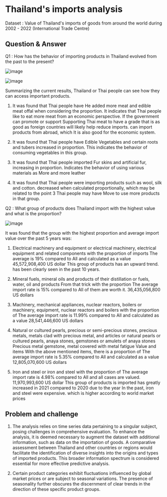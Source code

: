 # Thailand's imports analysis

Dataset : Value of Thailand's imports of goods from around the world during 2002 - 2022 (International Trade Centre)

## Question & Answer

Q1 : How has the behavior of importing products in Thailand evolved from the past to the present?

![image](https://github.com/nacknatthawit/Thailand-s-imports-analysis/assets/115746160/296ed6f6-26cc-405e-aeb4-0c30bae4536f)

![image](https://github.com/nacknatthawit/Thailand-s-imports-analysis/assets/115746160/a665b6c9-054b-42af-9df7-337f076695cf)

Summarizing the current results, Thailand or Thai people can see how they can access important products.

1. It was found that Thai people have He added more meat and edible meat offal when considering the proportion. It indicates that Thai people like to eat more meat from an economic perspective.
If the government can promote or support Supporting Thai meat to have a grade that is as good as foreign countries will likely help reduce imports. can import products from abroad, which
It is also good for the economic system.

2. It was found that Thai people have Edible Vegetables and certain roots and tubers increased in proportion. This indicates the behavior of consuming vegetables in this group.

3. It was found that Thai people imported Fur skins and artificial fur, increasing in proportion. Indicates the behavior of using various materials as More and more leather

4. It was found that Thai people were importing products such as wool, silk and cotton. decreased when calculated proportionally, which may be related to the point 3 Thai people may have
Move to use more products in that group.

Q2 : What group of products does Thailand import with the highest value and what is the proportion?

![image](https://github.com/nacknatthawit/Thailand-s-imports-analysis/assets/115746160/d656f3b9-cb16-48a8-a330-56a30ebcb2b2)

It was found that the group with the highest proportion and average import value over the past 5 years was:

1. Electrical machinery and equipment or electrical machinery, electrical equipment and related components with the proportion of imports
The average is 19% compared to All and calculated as a value 45,572,908,400 US dollar This group of products has an upward trend. has been clearly seen in the past 10 years.

2. Mineral fuels, mineral oils and products of their distillation or fuels, water, oil and products From that trick with the proportion
The average import rate is 15% compared to All of them are worth it. 36,435,056,800 US dollars

3. Machinery, mechanical appliances, nuclear reactors, boilers or machinery, equipment, nuclear reactors and boilers
with the proportion of The average import rate is 11.99% compared to All and calculated as a value 28,541,446,600 US dollars

4. Natural or cultured pearls, precious or semi-precious stones, precious metals, metals clad with precious metal, and articles or
natural pearls or cultured pearls, anaya stones, gemstones or amulets of anaya stones Precious metal gemstone, metal covered with metal fatigue Value and items With the above mentioned items, there is a proportion of
The average import rate is 5.35% compared to All and calculated as a value 12,805,070,600 US dollars

5. Iron and steel or iron and steel with the proportion of The average import rate is 4.98% compared to All and all cases are valued.
11,970,993,600 US dollar This group of products is imported has greatly increased in 2021 compared to 2020 due to the year In the past, iron and steel were expensive.
which is higher according to world market prices

## Problem and challenge

1. The analysis relies on time series data pertaining to a singular subject, posing challenges in comprehensive evaluation. To enhance the analysis, it is deemed necessary to augment the dataset with additional information, such as data on the importation of goods. A comparative assessment between Thailand and other countries or regions would facilitate the identification of diverse insights into the origins and types of imported products. This broader information spectrum is considered essential for more effective predictive analysis.

2. Certain product categories exhibit fluctuations influenced by global market prices or are subject to seasonal variations. The presence of seasonality further obscures the discernment of clear trends in the direction of these specific product groups.
